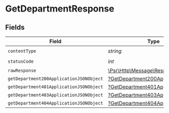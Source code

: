 # GetDepartmentResponse


## Fields

| Field                                                                                                        | Type                                                                                                         | Required                                                                                                     | Description                                                                                                  |
| ------------------------------------------------------------------------------------------------------------ | ------------------------------------------------------------------------------------------------------------ | ------------------------------------------------------------------------------------------------------------ | ------------------------------------------------------------------------------------------------------------ |
| `contentType`                                                                                                | *string*                                                                                                     | :heavy_check_mark:                                                                                           | N/A                                                                                                          |
| `statusCode`                                                                                                 | *int*                                                                                                        | :heavy_check_mark:                                                                                           | N/A                                                                                                          |
| `rawResponse`                                                                                                | [\Psr\Http\Message\ResponseInterface](https://www.php-fig.org/psr/psr-7/#33-psrhttpmessageresponseinterface) | :heavy_minus_sign:                                                                                           | N/A                                                                                                          |
| `getDepartment200ApplicationJSONObject`                                                                      | [?GetDepartment200ApplicationJSON](../../models/operations/GetDepartment200ApplicationJSON.md)               | :heavy_minus_sign:                                                                                           | OK                                                                                                           |
| `getDepartment401ApplicationJSONObject`                                                                      | [?GetDepartment401ApplicationJSON](../../models/operations/GetDepartment401ApplicationJSON.md)               | :heavy_minus_sign:                                                                                           | Unauthenticated                                                                                              |
| `getDepartment403ApplicationJSONObject`                                                                      | [?GetDepartment403ApplicationJSON](../../models/operations/GetDepartment403ApplicationJSON.md)               | :heavy_minus_sign:                                                                                           | Forbidden                                                                                                    |
| `getDepartment404ApplicationJSONObject`                                                                      | [?GetDepartment404ApplicationJSON](../../models/operations/GetDepartment404ApplicationJSON.md)               | :heavy_minus_sign:                                                                                           | Not Found                                                                                                    |